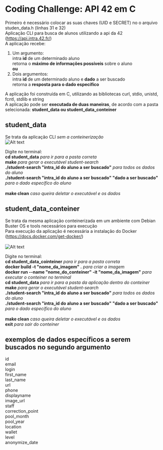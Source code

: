 # Coding Challenge: API 42 em C <br>

Primeiro é necessário colocar as suas chaves (UID e SECRET) no o arquivo studen_data.h (linhas 31 e 32)<br>
Aplicação CLI para busca de alunos utilizando a api da 42 (https://api.intra.42.fr/)<br>
A aplicação recebe:<br>
1. Um argumento:<br>
intra **id** de um determinado aluno<br>
retorna o **máximo de informações possíveis** sobre o aluno<br>
**ou**<br>
2. Dois argumentos:<br>
intra **id** de um determinado aluno e **dado** a ser buscado<br>
retorna a **resposta para o dado específico**<br>

A aplicação foi construída em C, utilizando as bibliotecas curl, stdio, unistd, fcntl, stdlib e string<br>
A aplicação pode ser **executada de duas maneiras**, de acordo com a pasta selecionada: **student_data ou student_data_conteiner**<br>

## student_data <br>
Se trata da aplicação CLI *sem a conteinerização* <br>
![Alt text](https://leopard.in.ua/presentations/rubyc_2015/pictures/docker-cons.png?raw=true "")

Digite no terminal: <br>
**cd student_data** *para ir para a pasta correta*<br>
**make**  *para gerar o executável student-search*<br>
**./student-search "intra_id do aluno a ser buscado"**  *para todos os dados do aluno*<br>
**./student-search "intra_id do aluno a ser buscado" "dado a ser buscado"** *para o dado específico do aluno*<br>
<br>
**make clean**  *caso queira deletar o executável e os dados*<br>

## student_data_conteiner <br>
Se trata da mesma aplicação conteinerizada em um ambiente com Debian Buster OS e tools necessários para execução<br>
Para execução da aplicação é necessária a instalação do Docker (https://docs.docker.com/get-docker/)<br>
<br>
![Alt text](https://blog.justdigital.com.br/wp-content/uploads/images/blog/docker-whale-logo.png?raw=true "")

Digite no terminal: <br>
**cd student_data_cointeiner**  *para ir para a pasta correta*<br>
**docker build -t "nome_da_imagem" .**  *para criar a imagem*<br>
**docker run --name "nome_do_conteiner" -it "nome_da_imagem"**  *para executar o conteiner no terminal*<br>
**cd student_data** *para ir para a pasta da aplicação dentro do conteiner*<br>
**make**  *para gerar o executável student-search*<br>
**./student-search "intra_id do aluno a ser buscado"**  *para todos os dados do aluno*<br>
**./student-search "intra_id do aluno a ser buscado" "dado a ser buscado"** *para o dado específico do aluno*<br>
<br>
**make clean**  *caso queira deletar o executável e os dados*<br>
**exit**  *para sair do conteiner*

## exemplos de dados específicos a serem buscados no segundo argumento
id<br>
email<br>
login<br>
first_name<br>
last_name<br>
url<br>
phone<br>
displayname<br>
image_url<br>
staff<br>
correction_point<br>
pool_month<br>
pool_year<br>
location<br>
wallet<br>
level<br>
anonymize_date<br>
